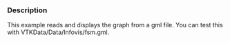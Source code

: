 ### Description

This example reads and displays the graph from a gml file. You can test this with VTKData/Data/Infovis/fsm.gml.
